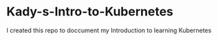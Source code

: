 # Kady-s-Intro-to-Kubernetes
I created this repo to doccument my Introduction to learning Kubernetes
